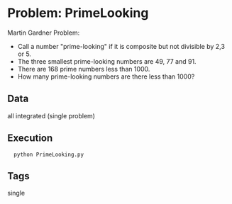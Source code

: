 # Problem: PrimeLooking

Martin Gardner Problem:
  - Call a number "prime-looking" if it is composite but not divisible by 2,3 or 5.
  - The three smallest prime-looking numbers are 49, 77 and 91.
  - There are 168 prime numbers less than 1000.
  - How many prime-looking numbers are there less than 1000?

## Data
  all integrated (single problem)

## Execution
```
  python PrimeLooking.py
```

## Tags
  single
